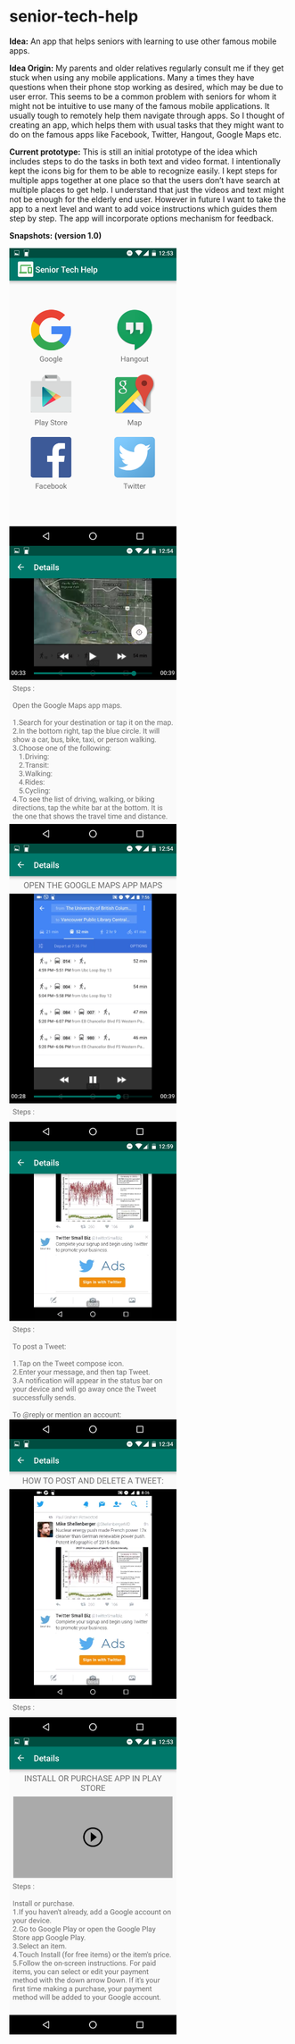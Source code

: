 # senior-tech-help 

<b>Idea:</b>
An app that helps seniors with learning to use other famous mobile apps.

<b>Idea Origin:</b>
My parents and older relatives regularly consult me if they get stuck when using any mobile applications.
Many a times they have questions when their phone stop working as desired, which may be due to user error. 
This seems to be a common problem with seniors for whom it might not be intuitive to use many of the famous mobile applications.
It usually tough to remotely help them navigate through apps. So I thought of creating an app, 
which helps them with usual tasks that they might want to do on the famous apps like Facebook, Twitter, Hangout, Google Maps etc.

<b>Current prototype:</b>
This is still an initial prototype of the idea which includes steps to do the tasks in both text and video format.
I intentionally kept the icons big for them to be able to recognize easily.
I kept steps for multiple apps together at one place so that the users don’t have search at multiple places to get help. 
I understand that just the videos and text might not be enough for the elderly end user. 
However in future I want to take the app to a next level and want to add voice instructions which guides them step by step. 
The app will incorporate options mechanism for feedback.

<b>Snapshots: (version 1.0)</b> 

<a href="url"><img src="snapshots/1_Home_Screen.png" align="left" height="533" width="300" ></a>
<a href="url"><img src="snapshots/2_Google_Maps_Details.png" align="left" height="533" width="300" ></a>
<a href="url"><img src="snapshots/3_Google_Maps_Details.png" align="left" height="533" width="300" ></a>
<a href="url"><img src="snapshots/4_Twitter_Detail.png" align="left" height="533" width="300" ></a>
<a href="url"><img src="snapshots/5_Twitter_Detail.png" align="left" height="533" width="300" ></a>
<a href="url"><img src="snapshots/7_PlayStore_Detail.png" align="left" height="533" width="300" ></a>
